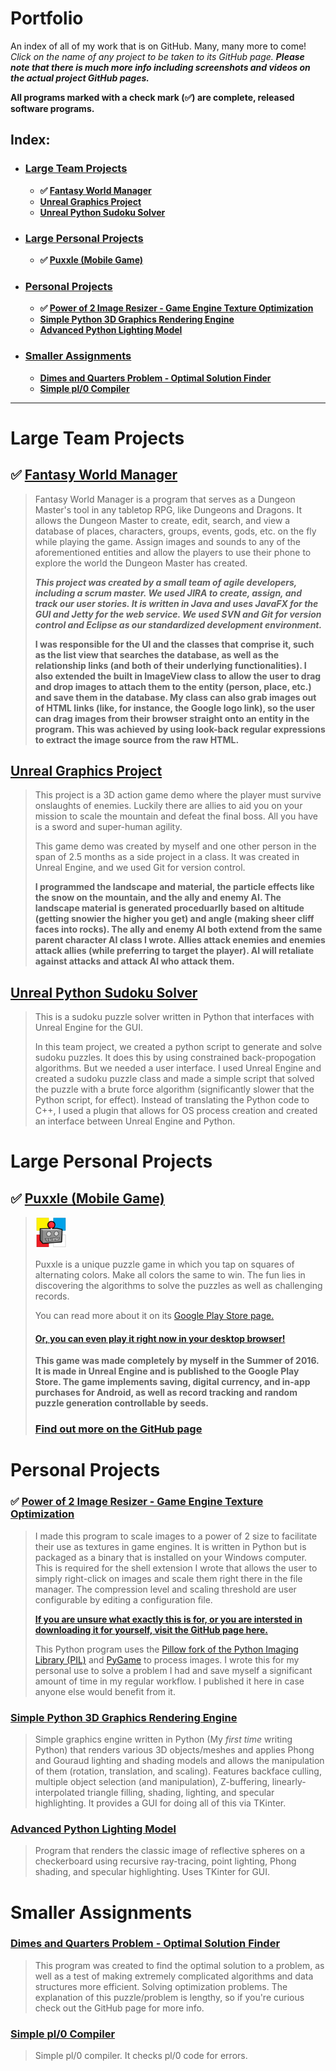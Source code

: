 # Portfolio

An index of all of my work that is on GitHub. Many, many more to come! *Click on the name of any project to be taken to its GitHub page. **Please note that there is much more info including screenshots and videos on the actual project GitHub pages.***

**All programs marked with a check mark (:white_check_mark:) are complete, released software programs.**

## Index:
 * ### **[Large Team Projects](#large-team-projects-1)**
   * **:white_check_mark: [Fantasy World Manager](#white_check_mark-fantasy-world-manager)**
   * **[Unreal Graphics Project](#unreal-graphics-project)**
   * **[Unreal Python Sudoku Solver](#unreal-python-sudoku-solver)**
 * ### **[Large Personal Projects](#large-personal-projects-1)**
   * **:white_check_mark: [Puxxle (Mobile Game)](#white_check_mark-puxxle-mobile-game)**
 * ### **[Personal Projects](#personal-projects-1)**
   * **:white_check_mark: [Power of 2 Image Resizer - Game Engine Texture Optimization](#white_check_mark-power-of-2-image-resizer---game-engine-texture-optimization)**
   * **[Simple Python 3D Graphics Rendering Engine](#simple-python-3d-graphics-rendering-engine)**
   * **[Advanced Python Lighting Model](#advanced-python-lighting-model)**
 * ### **[Smaller Assignments](#smaller-assignments-1)**
   * **[Dimes and Quarters Problem - Optimal Solution Finder](#dimes-and-quarters-problem---optimal-solution-finder)**
   * **[Simple pl/0 Compiler](#simple-pl0-compiler)**

---


# Large Team Projects

## :white_check_mark: [Fantasy World Manager](https://github.com/ForJ-Latech/fwm)
> 
> Fantasy World Manager is a program that serves as a Dungeon Master's tool in any tabletop RPG, like Dungeons and Dragons. It allows the Dungeon Master to create, edit, search, and view a database of places, characters, groups, events, gods, etc. on the fly while playing the game. Assign images and sounds to any of the aforementioned entities and allow the players to use their phone to explore the world the Dungeon Master has created.
>
> ***This project was created by a small team of agile developers, including a scrum master. We used JIRA to create, assign, and track our user stories. It is written in Java and uses JavaFX for the GUI and Jetty for the web service. We used SVN and Git for version control and Eclipse as our standardized development environment.***
> 
> **I was responsible for the UI and the classes that comprise it, such as the list view that searches the database, as well as the relationship links (and both of their underlying functionalities). I also extended the built in ImageView class to allow the user to drag and drop images to attach them to the entity (person, place, etc.) and save them in the database. My class can also grab images out of HTML links (like, for instance, the Google logo link), so the user can drag images from their browser straight onto an entity in the program. This was achieved by using look-back regular expressions to extract the image source from the raw HTML.**
>

## [Unreal Graphics Project](https://github.com/RyanAWalters/UnrealGraphicsProject)
>
> This project is a 3D action game demo where the player must survive onslaughts of enemies. Luckily there are allies to aid you on your mission to scale the mountain and defeat the final boss. All you have is a sword and super-human agility.
> 
> This game demo was created by myself and one other person in the span of 2.5 months as a side project in a class. It was created in Unreal Engine, and we used Git for version control.
>
> **I programmed the landscape and material, the particle effects like the snow on the mountain, and the ally and enemy AI. The landscape material is generated proceduarlly based on altitude (getting snowier the higher you get) and angle (making sheer cliff faces into rocks). The ally and enemy AI both extend from the same parent character AI class I wrote. Allies attack enemies and enemies attack allies (while preferring to target the player). AI will retaliate against attacks and attack AI who attack them.** 
>

## [Unreal Python Sudoku Solver](https://github.com/RyanAWalters/UnrealPythonSudokuSolver)
>
> This is a sudoku puzzle solver written in Python that interfaces with Unreal Engine for the GUI.
>
> In this team project, we created a python script to generate and solve sudoku puzzles. It does this by using constrained back-propogation algorithms. But we needed a user interface. I used Unreal Engine and created a sudoku puzzle class and made a simple script that solved the puzzle with a brute force algorithm (significantly slower that the Python script, for effect). Instead of translating the Python code to C++, I used a plugin that allows for OS process creation and created an interface between Unreal Engine and Python.
>

# Large Personal Projects

## :white_check_mark: [Puxxle (Mobile Game)](https://github.com/RyanAWalters/Puxxle)
>
> <p align="left"><img src="https://github.com/RyanAWalters/Puxxle/raw/master/img/icon.webp" width=50></p> 
>
> Puxxle is a unique puzzle game in which you tap on squares of alternating colors. Make all colors the same to win. The fun lies in discovering the algorithms to solve the puzzles as well as challenging records.  
>
> You can read more about it on its [Google Play Store page.](https://play.google.com/store/apps/details?id=com.illiquid.puzzle)
>
> #### [Or, you can even play it right now in your desktop browser!](https://ryanawalters.github.io/Puxxle/)
>
>
> **This game was made completely by myself in the Summer of 2016. It is made in Unreal Engine and is published to the Google Play Store. The game implements saving, digital currency, and in-app purchases for Android, as well as record tracking and random puzzle generation controllable by seeds.**
>
> ### [Find out more on the GitHub page](https://github.com/RyanAWalters/Puxxle)

# Personal Projects

### :white_check_mark: [Power of 2 Image Resizer - Game Engine Texture Optimization](https://github.com/RyanAWalters/PowerOf2ImageResizer)
>
> I made this program to scale images to a power of 2 size to facilitate their use as textures in game engines. It is written in Python but is packaged as a binary that is installed on your Windows computer. This is required for the shell extension I wrote that allows the user to simply right-click on images and scale them right there in the file manager. The compression level and scaling threshold are user configurable by editing a configuration file.
>
> **[If you are unsure what exactly this is for, or you are intersted in downloading it for yourself, visit the GitHub page here.](https://github.com/RyanAWalters/PowerOf2ImageResizer)**
>
> This Python program uses the [Pillow fork of the Python Imaging Library (PIL)](https://github.com/python-pillow/Pillow) and [PyGame](https://github.com/pygame/pygame) to process images. I wrote this for my personal use to solve a problem I had and save myself a significant amount of time in my regular workflow. I published it here in case anyone else would benefit from it.
>

### [Simple Python 3D Graphics Rendering Engine](https://github.com/RyanAWalters/SimplePython3DGraphicsEngine)
>
> Simple graphics engine written in Python (My *first time* writing Python) that renders various 3D objects/meshes and applies Phong and Gouraud lighting and shading models and allows the manipulation of them (rotation, translation, and scaling). Features backface culling, multiple object selection (and manipulation), Z-buffering, linearly-interpolated triangle filling, shading, lighting, and specular highlighting. It provides a GUI for doing all of this via TKinter.
>

### [Advanced Python Lighting Model](https://github.com/RyanAWalters/PythonAdvancedLightingModeling)
>
> Program that renders the classic image of reflective spheres on a checkerboard using recursive ray-tracing, point lighting, Phong shading, and specular highlighting. Uses TKinter for GUI.
>

# Smaller Assignments

### [Dimes and Quarters Problem - Optimal Solution Finder](https://github.com/RyanAWalters/DimesAndQuartersOptimizer)
>
> This program was created to find the optimal solution to a problem, as well as a test of making extremely complicated algorithms and data structures more efficient. Solving optimization problems. The explanation of this puzzle/problem is lengthy, so if you're curious check out the GitHub page for more info.
>

### [Simple pl/0 Compiler](https://github.com/RyanAWalters/pl0-compiler)
>
> Simple pl/0 compiler. It checks pl/0 code for errors.
>
>
